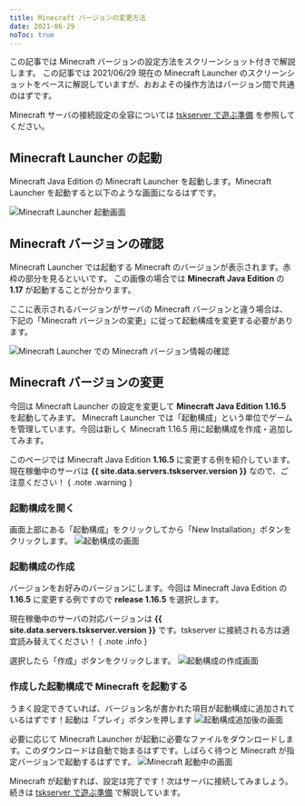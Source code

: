 ```yaml
---
title: Minecraft バージョンの変更方法
date: 2021-06-29
noToc: true
---
```


この記事では Minecraft バージョンの設定方法をスクリーンショット付きで解説します。
この記事では 2021/06/29 現在の Minecraft Launcher のスクリーンショットをベースに解説していますが、おおよその操作方法はバージョン間で共通のはずです。

Minecraft サーバの接続設定の全容については [tskserver で遊ぶ準備](/introduction/prepare) を参照してください。

## Minecraft Launcher の起動
Minecraft Java Edition の Minecraft Launcher を起動します。Minecraft Launcher を起動すると以下のような画面になるはずです。

![Minecraft Launcher 起動画面](/introduction/img/launcher0.png)

## Minecraft バージョンの確認
Minecraft Launcher では起動する Minecraft のバージョンが表示されます。赤枠の部分を見るといいです。
この画像の場合では **Minecraft Java Edition** の **1.17** が起動することが分かります。

ここに表示されるバージョンがサーバの Minecraft バージョンと違う場合は、下記の「Minecraft バージョンの変更」に従って起動構成を変更する必要があります。

![Minecraft Launcher での Minecraft バージョン情報の確認](/introduction/img/launcher1.png)

## Minecraft バージョンの変更
今回は Minecraft Launcher の設定を変更して **Minecraft Java Edition 1.16.5** を起動してみます。
Minecraft Launcher では「起動構成」という単位でゲームを管理しています。今回は新しく Minecraft 1.16.5 用に起動構成を作成・追加してみます。

このページでは Minecraft Java Edition **1.16.5** に変更する例を紹介しています。現在稼働中のサーバは **{{ site.data.servers.tskserver.version }}** なので、ご注意ください！
{ .note .warning }

### 起動構成を開く
画面上部にある「起動構成」をクリックしてから「New Installation」ボタンをクリックします。
![起動構成の画面](/introduction/img/launcher2.png)

### 起動構成の作成
バージョンをお好みのバージョンにします。今回は Minecraft Java Edition の **1.16.5** に変更する例ですので **release 1.16.5** を選択します。

現在稼働中のサーバの対応バージョンは **{{ site.data.servers.tskserver.version }}** です。tskserver に接続される方は適宜読み替えてください！
{ .note .info }

選択したら「作成」ボタンをクリックします。
![起動構成の作成画面](/introduction/img/launcher3.png)

### 作成した起動構成で Minecraft を起動する
うまく設定できていれば、バージョン名が書かれた項目が起動構成に追加されているはずです！起動は「プレイ」ボタンを押します
![起動構成追加後の画面](/introduction/img/launcher4.png)

必要に応じて Minecraft Launcher が起動に必要なファイルをダウンロードします。このダウンロードは自動で始まるはずです。しばらく待つと Minecraft が指定バージョンで起動するはずです。
![Minecraft 起動中の画面](/introduction/img/launcher5.png)

Minecraft が起動すれば、設定は完了です！次はサーバに接続してみましょう。続きは [tskserver で遊ぶ準備](/introduction/prepare) で解説しています。
